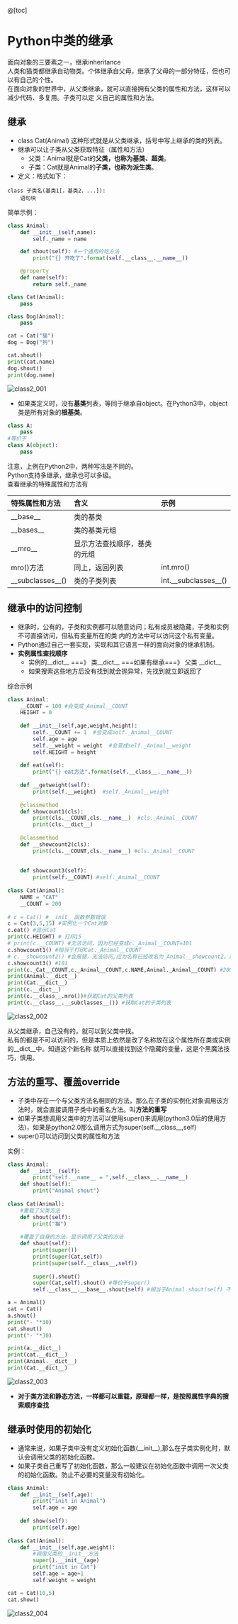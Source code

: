 @[toc]

# Python中类的继承

面向对象的三要素之一，继承inheritance  
人类和猫类都继承自动物类。个体继承自父母，继承了父母的一部分特征，但也可以有自己的个性。  
在面向对象的世界中，从父类继承，就可以直接拥有父类的属性和方法，这样可以减少代码、多复用。子类可以定 义自己的属性和方法。

## 继承

* class Cat(Animal) 这种形式就是从父类继承，括号中写上继承的类的列表。  
* 继承可以让子类从父类获取特征（属性和方法）
    * 父类：Animal就是Cat的**父类，也称为基类、超类**。
    * 子类：Cat就是Animal的**子类，也称为派生类**。
* 定义：格式如下：

````text
class 子类名(基类1[，基类2，...]):
    语句块
````

简单示例：

````python
class Animal:
    def __init__(self,name):
        self._name = name

    def shout(self): #一个通用的吃方法
        print("{} 开吃了".format(self.__class__.__name__))

    @property
    def name(self):
        return self._name

class Cat(Animal):
    pass

class Dog(Animal):
    pass

cat = Cat("猫")
dog = Dog("狗")

cat.shout()
print(cat.name)
dog.shout()
print(dog.name)
````

![class2_001](../../../img/python/class2_001.jpg)

* 如果类定义时，没有**基类**列表，等同于继承自object。在Python3中，object类是所有对象的**根基类**。

````python
class A:
    pass
#等价于
class A(object):
    pass
````

注意，上例在Python2中，两种写法是不同的。  
Python支持多继承，继承也可以多级。  
查看继承的特殊属性和方法有  

|特殊属性和方法|含义|示例|
|:-----------|:---|:---|
\_\_base\_\_|类的基类|
\_\_bases\_\_|类的基类元组|
\_\_mro\_\_|显示方法查找顺序，基类的元组|
mro()方法|同上，返回列表|int.mro()
\_\_subclasses\_\_()|类的子类列表|int.\_\_subclasses\_\_()

## 继承中的访问控制

* 继承时，公有的，子类和实例都可以随意访问；私有成员被隐藏，子类和实例不可直接访问，但私有变量所在的类 内的方法中可以访问这个私有变量。  
* Python通过自己一套实现，实现和其它语言一样的面向对象的继承机制。
* **实例属性查找顺序**
    * 实例的\_\_dict\_\_ ===》 类\_\_dict\_\_  ===如果有继承===》 父类 \_\_dict\_\_
    * 如果搜索这些地方后没有找到就会抛异常，先找到就立即返回了

综合示例

````python
class Animal:
    __COUNT = 100 #会变成_Animal__COUNT
    HEIGHT = 0
    
    def __init__(self,age,weight,height):
        self.__COUNT += 1  #会变成self._Animal__COUNT
        self.age = age
        self.__weight = weight  #会变成self._Animal__weight
        self.HEIGHT = height
        
    def eat(self):
        print("{} eat方法".format(self.__class__.__name__))
        
    def __getweight(self):
        print(self.__weight)  #self._Animal__weight
    
    @classmethod
    def showcount1(cls):
        print(cls.__COUNT,cls.__name__)  #cls._Animal__COUNT
        print(cls.__dict__) 
        
    @classmethod
    def __showcount2(cls):
        print(cls.__COUNT,cls.__name__) #cls._Animal__COUNT
        
        
    def showcount3(self):
        print(self.__COUNT) #self._Animal__COUNT
        
class Cat(Animal):
    NAME = "CAT"
    __COUNT = 200
    
# c = Cat() #__init__函数参数错误
c = Cat(3,5,15) #实例化一个Cat对象
c.eat() #显示Cat
print(c.HEIGHT) # 打印15
# print(c.__COUNT) #无法访问，因为已经变成c._Animal__COUNT=101
c.showcount1() #相当于打印Cat._Animal__COUNT
# c.__showcount2() #会报错，无法访问,应为名称已经改名为_Animal__showcount2。如果访问c._Animal__showcount2()原理和c.showcount1()类似
c.showcount3() #101
print(c._Cat__COUNT,c._Animal__COUNT,c.NAME,Animal._Animal__COUNT) #200,101,CAT,100
print(Animal.__dict__)
print(Cat.__dict__)
print(c.__dict__)
print(c.__class__.mro())#获取Cat的父类列表
print(c.__class__.__subclasses__()) #获取Cat的子类列表
````

![class2_002](../../../img/python/class2_002.jpg)  

从父类继承，自己没有的，就可以到父类中找。  
私有的都是不可以访问的，但是本质上依然是改了名称放在这个属性所在类或实例的__dict__中。知道这个新名称 就可以直接找到这个隐藏的变量，这是个黑魔法技巧，慎用。  

## 方法的重写、覆盖override
* 子类中存在一个与父类方法名相同的方法，那么在子类的实例化对象调用该方法时，就会直接调用子类中的重名方法。叫**方法的重写**  
* 如果子类想调用父类中的方法可以使用super()来调用(python3.0后的使用方法)，如果是python2.0那么调用方式为super(self.\_\_class\_\_,self)
* super()可以访问到父类的属性和方法  

实例：  

````python
class Animal:
    def __init__(self):
        print("self.__name__ = ",self.__class__.__name__)
    def shout(self):
        print("Animal shout")
        
class Cat(Animal):
    #重载了父类方法
    def shout(self):
        print("猫")
        
    #覆盖了自身的方法，显示调用了父类的方法
    def shout(self):
        print(super())
        print(super(Cat,self))
        print(super(self.__class__,self))
        
        super().shout()
        super(Cat,self).shout() #等价于super()
        self.__class__.__base__.shout(self) #相当于Animal.shout(self) 不推荐这样使用

a = Animal()
cat = Cat()
a.shout()
print("- "*30)
cat.shout()
print("- "*30)

print(a.__dict__)
print(cat.__dict__)
print(Animal.__dict__)
print(Cat.__dict__)
````

![class2_003](../../../img/python/class2_003.jpg)  

* **对于类方法和静态方法，一样都可以重载，原理都一样，是按照属性字典的搜索顺序查找**  

## 继承时使用的初始化

* 通常来说，如果子类中没有定义初始化函数(\_\_init\_\_),那么在子类实例化时，默认会调用父类的初始化函数。
* 如果子类自己重写了初始化函数，那么一般建议在初始化函数中调用一次父类的初始化函数。防止不必要的变量没有初始化。

````python
class Animal:
    def __init__(self,age):
        print("init in Animal")
        self.age = age
        
    def show(self):
        print(self.age)
        
class Cat(Animal):
    def __init__(self,age,weight):
        #调用父类的__init__方法
        super().__init__(age)
        print("init in Cat")
        self.age = age+1
        self.weight = weight

cat = Cat(10,5)
cat.show()
````

![class2_004](../../../img/python/class2_004.jpg)  